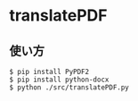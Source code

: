 # translatePDF
## 使い方
```
$ pip install PyPDF2
$ pip install python-docx
$ python ./src/translatePDF.py
```